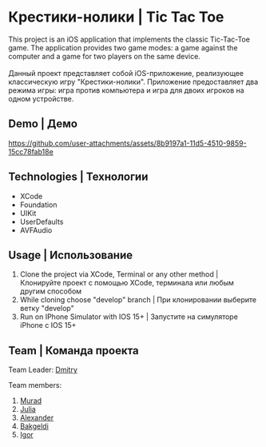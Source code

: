 # Крестики-нолики | Tic Tac Toe
This project is an iOS application that implements the classic Tic-Tac-Toe game. The application provides two game modes: a game against the computer and a game for two players on the same device.
</br></br>
Данный проект представляет собой iOS-приложение, реализующее классическую игру "Крестики-нолики". Приложение предоставляет два режима игры: игра против компьютера и игра для двоих игроков на одном устройстве.

## Demo | Демо
https://github.com/user-attachments/assets/8b9197a1-11d5-4510-9859-15cc78fab18e


## Technologies | Технологии
- XCode
- Foundation
- UIKit
- UserDefaults
- AVFAudio

## Usage | Использование
1. Clone the project via XCode, Terminal or any other method | Клонируйте проект с помощью XCode, терминала или любым другим способом
2. While cloning choose "develop" branch | При клонировании выберите ветку "develop"
3. Run on IPhone Simulator with IOS 15+ | Запустите на симуляторе iPhone с IOS 15+



## Team | Команда проекта
Team Leader: [Dmitry](https://github.com/Sahadov)
</br>

Team members: 
1. [Murad](https://github.com/muradkv)
2. [Julia](https://github.com/Julia4723)
3. [Alexander](https://github.com/Bokhulenkov)
4. [Bakgeldi](https://github.com/bakgeldia)
5. [Igor](https://github.com/IgorKlevzhits)
